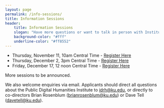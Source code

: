 ```yaml
---
layout: page 
permalink: /info-sessions/
title: Information Sessions
header: 
    title: Information Sessions
    slogan: "Have more questions or want to talk in person with Institute staff? Join us via Zoom at one of the information sessions below."
    background-color: "#fff"
    underline-color: "#ff8552"
---
```



* Thursday, November 11, 10am Central Time - [Register Here](https://kansas.zoom.us/meeting/register/tJIvf-CsrT8uHd0BK3eNLSvFnifzlMciwT2W)  
* Thursday, December 2, 3pm Central Time - [Register Here](https://bit.ly/pdhi-info-session-2)  
* Friday, December 17, 12 noon Central Time - [Register Here](https://bit.ly/pdhi-info-session-3)  

More sessions to be announced.

We also welcome enquiries via email. Applicants should direct all questions about the Public Digital Humanities Institute to <idrh@ku.edu>, or directly to co-directors Brian Rosenblum (<brianrosenblum@ku.edu>) or Dave Tell (<davetell@ku.edu>).